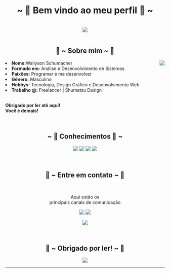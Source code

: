 <body>
<h1 align="center">~ 💖 Bem vindo ao meu perfil 💖 ~</h1>
<br>
<div align="center">
<img src="https://i.pinimg.com/originals/aa/c6/df/aac6df288b30f891187d1b31502eff7b.gif">
</div>
<br>
<div>
<h2 align="center"> 🦊 ~ Sobre mim ~ 🦊 </h2>
<img src="https://qph.fs.quoracdn.net/main-qimg-4820635596d1f6a84951ae29fd2b303b" align="right">
<li>
<b>Nome:</b>Wallyson Schumacher</li>
<li>
<b>Formado em:</b> Análise e Desenvolvimento de Sistemas
</li>
<li>
<b>Paixões:</b> Programar e me desenvolver
</li>
<li>
<b>Gênero:</b> Masculino
</li>
<li>
<b>Hobbys:</b> Tecnologia, Design Gráfico e Desenvolvimento Web
</li>
<li>
<b>Trabalho @:</b> Freelancer | Shumatsu Design
</li>
<br>
<p><b>     Obrigado por ler até aqui!<br>
                  Você é demais!</b></p>
</div>
<div>
  <br>
<h2 align="center"> ~ 📇 Conhecimentos 📇 ~</h2>
<p>

</div>
<div>
<p align="center"><img src="https://img.shields.io/badge/adobe%20photoshop%20-%2331A8FF.svg?&style=for-the-badge&logo=adobe%20photoshop&logoColor=white"/> <img src="https://img.shields.io/badge/html5%20-%23E34F26.svg?&style=for-the-badge&logo=html5&logoColor=white"/> <img src="https://img.shields.io/badge/css3%20-%231572B6.svg?&style=for-the-badge&logo=css3&logoColor=white"/> <img src="https://img.shields.io/badge/JavaScript-323330?style=for-the-badge&logo=javascript&logoColor=F7DF1E"<br></p>
<br>
<h2 align="center"> 📝 ~ Entre em contato ~ 📝</h2>

<br>
<p align="center">Aqui estão os <br>
principais canais de comunicação</p>
<p align="center"><a href="https://www.linkedin.com/in/wallyson-schumacher-09a07a16b" target="_blank"><img src="https://img.shields.io/badge/LinkedIn-0077B5?style=for-the-badge&logo=linkedin&logoColor=white"/></a> <a href="https://discord.me/Azin#9627" target="_blank"><img src="https://img.shields.io/badge/Discord-7289DA?style=for-the-badge&logo=discord&logoColor=white"/></a></p>
<p align="center"><a href="https://www.instagram.com/poxashuma/" target="_blank"><img src="https://img.shields.io/badge/Instagram-E4405F?style=for-the-badge&logo=instagram&logoColor=white"/></a></p>
</div>
<br>
<div>
<h2 align="center">💖 ~ Obrigado por ler! ~ 💖</h2>
<div align="center">
<img src="https://i.pinimg.com/originals/c4/c7/c5/c4c7c513e58003422f2caa9fe74dbc39.gif">
</div>
<hr>
</div>
</div>
</body>

